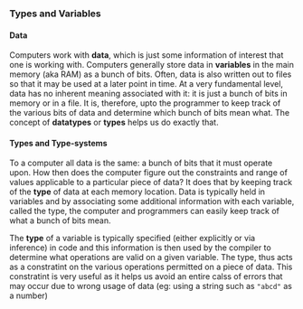 ### Types and Variables

#### Data
Computers work with **data**, which is just some information of interest that one is working with. Computers generally store data in **variables** in the main memory (aka RAM) as a bunch of bits. Often, data is also written out to files so that it may be used at a later point in time. At a very fundamental level, data has no inherent meaning associated with it: it is just a bunch of bits in memory or in a file. It is, therefore, upto the programmer to keep track of the various bits of data and determine which bunch of bits mean what. The concept of **datatypes** or **types** helps us do exactly that.

#### Types and Type-systems
To a computer all data is the same: a bunch of bits that it must operate upon. How then does the computer figure out the constraints and range of values applicable to a particular piece of data? It does that by keeping track of the **type** of data at each memory location. Data is typically held in variables and by associating some additional information with each variable, called the type, the computer and programmers can easily keep track of what a bunch of bits mean. 

The **type** of a variable is typically specified (either explicitly or via inference) in code and this information is then used by the compiler to determine what operations are valid on a given variable. The type, thus acts as a constratint on the various operations permitted on a piece of data. This constratint is very useful as it helps us avoid an entire calss of errors that may occur due to wrong usage of data (eg: using a string such as `"abcd"` as a number)
